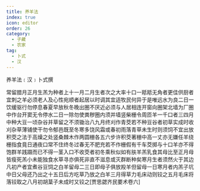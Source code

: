 ```yaml
---
title: 养羊法
index: true
icon: editor
order: 26
category:
  - 子藏
  - 农家
tag:
  - 卜式
  - 汉
---
```


养羊法﹝汉﹞卜式撰  

常留腊月正月生羔为种者上十一月二月生者次之大率十口一羝羝无角者更佳供厨者宜刺之羊必须老人及心性宛顺者起居以时调其宜适牧民何异于是唯远水为良二日一饮缓驱行勿停息春夏早放秋冬晚出圈不厌近必须与人居相连开窗向圈架北墙为厂圈中作台开窦无令停水二日一除勿使粪秽圈内须并墙竖柴栅令周匝羊一千口者三四月中种大豆一顷杂谷并草留之不须锄治八九月终刈作青茭若不种豆谷者初草实成时收刈杂草薄铺使干勿令郁邑既至冬寒多饶风霜或春初雨落青草未生时则须饲不宜出放积茭之法于高燥之处竖桑棘木作两圆栅各五六步许积茭著栅中高一丈亦无嫌任羊绕栅指食竟日通夜口常不住终冬过春无不肥充若不作栅假有千车茭掷与十口羊亦不得饱群羊践蹑而已不得一茎入口不收茭者初冬乘秋似如有肤羊羔乳食其母比至正月母皆瘦死羔小未能独食水草寻亦俱死非直不滋息或灭群断种矣寒月生者须然火于其边凡初产者宜煮谷豆饲之白羊留母二三日即母子俱放羖羊但留母一日寒月者内羔子坑中日父母还乃出之十五日后方吃草乃放之白羊三月得草力毛床动则铰之五月毛床将落铰取之八月初胡葈子未成时又铰之[贾思勰齐民要术卷六]  
